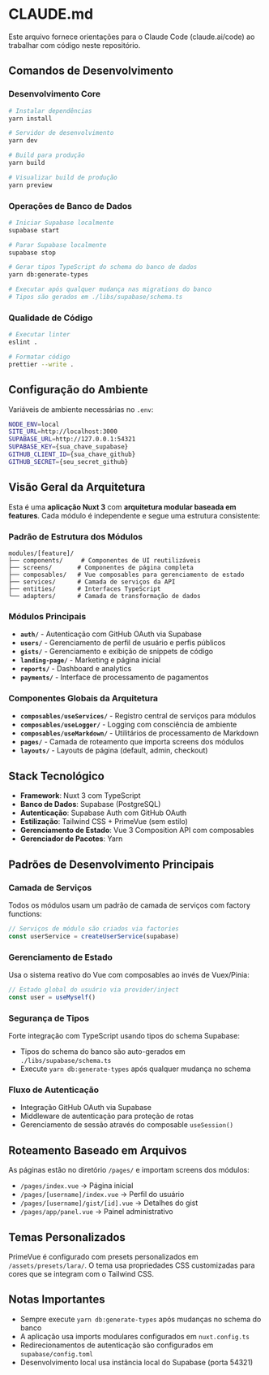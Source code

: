 # CLAUDE.md

Este arquivo fornece orientações para o Claude Code (claude.ai/code) ao trabalhar com código neste repositório.

## Comandos de Desenvolvimento

### Desenvolvimento Core
```bash
# Instalar dependências
yarn install

# Servidor de desenvolvimento
yarn dev

# Build para produção
yarn build

# Visualizar build de produção
yarn preview
```

### Operações de Banco de Dados
```bash
# Iniciar Supabase localmente
supabase start

# Parar Supabase localmente
supabase stop

# Gerar tipos TypeScript do schema do banco de dados
yarn db:generate-types

# Executar após qualquer mudança nas migrations do banco
# Tipos são gerados em ./libs/supabase/schema.ts
```

### Qualidade de Código
```bash
# Executar linter
eslint .

# Formatar código
prettier --write .
```

## Configuração do Ambiente

Variáveis de ambiente necessárias no `.env`:
```bash
NODE_ENV=local
SITE_URL=http://localhost:3000
SUPABASE_URL=http://127.0.0.1:54321
SUPABASE_KEY={sua_chave_supabase}
GITHUB_CLIENT_ID={sua_chave_github}
GITHUB_SECRET={seu_secret_github}
```

## Visão Geral da Arquitetura

Esta é uma **aplicação Nuxt 3** com **arquitetura modular baseada em features**. Cada módulo é independente e segue uma estrutura consistente:

### Padrão de Estrutura dos Módulos
```
modules/[feature]/
├── components/     # Componentes de UI reutilizáveis
├── screens/       # Componentes de página completa
├── composables/   # Vue composables para gerenciamento de estado
├── services/      # Camada de serviços da API
├── entities/      # Interfaces TypeScript
└── adapters/      # Camada de transformação de dados
```

### Módulos Principais
- **`auth/`** - Autenticação com GitHub OAuth via Supabase
- **`users/`** - Gerenciamento de perfil de usuário e perfis públicos
- **`gists/`** - Gerenciamento e exibição de snippets de código
- **`landing-page/`** - Marketing e página inicial
- **`reports/`** - Dashboard e analytics
- **`payments/`** - Interface de processamento de pagamentos

### Componentes Globais da Arquitetura
- **`composables/useServices/`** - Registro central de serviços para módulos
- **`composables/useLogger/`** - Logging com consciência de ambiente
- **`composables/useMarkdown/`** - Utilitários de processamento de Markdown
- **`pages/`** - Camada de roteamento que importa screens dos módulos
- **`layouts/`** - Layouts de página (default, admin, checkout)

## Stack Tecnológico

- **Framework**: Nuxt 3 com TypeScript
- **Banco de Dados**: Supabase (PostgreSQL)
- **Autenticação**: Supabase Auth com GitHub OAuth
- **Estilização**: Tailwind CSS + PrimeVue (sem estilo)
- **Gerenciamento de Estado**: Vue 3 Composition API com composables
- **Gerenciador de Pacotes**: Yarn

## Padrões de Desenvolvimento Principais

### Camada de Serviços
Todos os módulos usam um padrão de camada de serviços com factory functions:
```typescript
// Serviços de módulo são criados via factories
const userService = createUserService(supabase)
```

### Gerenciamento de Estado
Usa o sistema reativo do Vue com composables ao invés de Vuex/Pinia:
```typescript
// Estado global do usuário via provider/inject
const user = useMyself()
```

### Segurança de Tipos
Forte integração com TypeScript usando tipos do schema Supabase:
- Tipos do schema do banco são auto-gerados em `./libs/supabase/schema.ts`
- Execute `yarn db:generate-types` após qualquer mudança no schema

### Fluxo de Autenticação
- Integração GitHub OAuth via Supabase
- Middleware de autenticação para proteção de rotas
- Gerenciamento de sessão através do composable `useSession()`

## Roteamento Baseado em Arquivos

As páginas estão no diretório `/pages/` e importam screens dos módulos:
- `/pages/index.vue` → Página inicial
- `/pages/[username]/index.vue` → Perfil do usuário
- `/pages/[username]/gist/[id].vue` → Detalhes do gist
- `/pages/app/panel.vue` → Painel administrativo

## Temas Personalizados

PrimeVue é configurado com presets personalizados em `/assets/presets/lara/`. O tema usa propriedades CSS customizadas para cores que se integram com o Tailwind CSS.

## Notas Importantes

- Sempre execute `yarn db:generate-types` após mudanças no schema do banco
- A aplicação usa imports modulares configurados em `nuxt.config.ts`
- Redirecionamentos de autenticação são configurados em `supabase/config.toml`
- Desenvolvimento local usa instância local do Supabase (porta 54321)